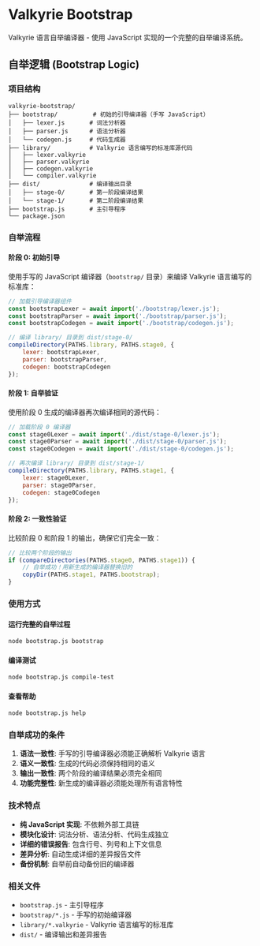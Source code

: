 # Valkyrie Bootstrap

Valkyrie 语言自举编译器 - 使用 JavaScript 实现的一个完整的自举编译系统。

## 自举逻辑 (Bootstrap Logic)

### 项目结构

```tree
valkyrie-bootstrap/
├── bootstrap/          # 初始的引导编译器（手写 JavaScript）
│   ├── lexer.js       # 词法分析器
│   ├── parser.js      # 语法分析器
│   └── codegen.js     # 代码生成器
├── library/           # Valkyrie 语言编写的标准库源代码
│   ├── lexer.valkyrie
│   ├── parser.valkyrie
│   ├── codegen.valkyrie
│   └── compiler.valkyrie
├── dist/              # 编译输出目录
│   ├── stage-0/       # 第一阶段编译结果
│   └── stage-1/       # 第二阶段编译结果
├── bootstrap.js       # 主引导程序
└── package.json
```

### 自举流程

#### 阶段 0: 初始引导
使用手写的 JavaScript 编译器（`bootstrap/` 目录）来编译 Valkyrie 语言编写的标准库：

```javascript
// 加载引导编译器组件
const bootstrapLexer = await import('./bootstrap/lexer.js');
const bootstrapParser = await import('./bootstrap/parser.js');
const bootstrapCodegen = await import('./bootstrap/codegen.js');

// 编译 library/ 目录到 dist/stage-0/
compileDirectory(PATHS.library, PATHS.stage0, {
    lexer: bootstrapLexer,
    parser: bootstrapParser, 
    codegen: bootstrapCodegen
});
```

#### 阶段 1: 自举验证
使用阶段 0 生成的编译器再次编译相同的源代码：

```javascript
// 加载阶段 0 编译器
const stage0Lexer = await import('./dist/stage-0/lexer.js');
const stage0Parser = await import('./dist/stage-0/parser.js');
const stage0Codegen = await import('./dist/stage-0/codegen.js');

// 再次编译 library/ 目录到 dist/stage-1/
compileDirectory(PATHS.library, PATHS.stage1, {
    lexer: stage0Lexer,
    parser: stage0Parser,
    codegen: stage0Codegen
});
```

#### 阶段 2: 一致性验证
比较阶段 0 和阶段 1 的输出，确保它们完全一致：

```javascript
// 比较两个阶段的输出
if (compareDirectories(PATHS.stage0, PATHS.stage1)) {
    // 自举成功！用新生成的编译器替换旧的
    copyDir(PATHS.stage1, PATHS.bootstrap);
}
```

### 使用方式

#### 运行完整的自举过程
```bash
node bootstrap.js bootstrap
```

#### 编译测试
```bash
node bootstrap.js compile-test
```

#### 查看帮助
```bash
node bootstrap.js help
```

### 自举成功的条件

1. **语法一致性**: 手写的引导编译器必须能正确解析 Valkyrie 语言
2. **语义一致性**: 生成的代码必须保持相同的语义
3. **输出一致性**: 两个阶段的编译结果必须完全相同
4. **功能完整性**: 新生成的编译器必须能处理所有语言特性

### 技术特点

- **纯 JavaScript 实现**: 不依赖外部工具链
- **模块化设计**: 词法分析、语法分析、代码生成独立
- **详细的错误报告**: 包含行号、列号和上下文信息
- **差异分析**: 自动生成详细的差异报告文件
- **备份机制**: 自举前自动备份旧的编译器

### 相关文件

- `bootstrap.js` - 主引导程序
- `bootstrap/*.js` - 手写的初始编译器
- `library/*.valkyrie` - Valkyrie 语言编写的标准库
- `dist/` - 编译输出和差异报告